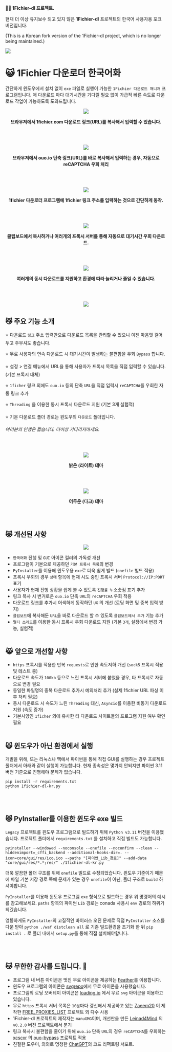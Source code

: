 **🧙‍♂️ 1Fichier-dl 프로젝트.**

현재 더 이상 유지보수 되고 있지 않은 **1Fichier-dl** 프로젝트의 한국어 사용자용 포크 버전입니다.

(This is a Korean fork version of the 1Fichier-dl project, which is no longer being maintained.)

<p align="left">
  <img src="https://github.com/jshsakura/1fichier-dl/blob/main/screenshots/ico.png?raw=true"></img>
</p>

# 😺 1Fichier 다운로더 한국어화

간단하게 윈도우에서 설치 없이 `exe` 파일로 실행이 가능한 `1Fichier 다운로드 매니저` 프로그램입니다.
매 다운로드 마다 대기시간을 기다릴 필요 없이 가급적 빠른 속도로 다운로드 작업이 가능하도록 도와드립니다.

<p align="center">
  <img src="https://raw.githubusercontent.com/jshsakura/1fichier-dl/main/screenshots/preview-1fichier-site.png"></img>
</p>
<p align="center">
  <b>브라우저에서 1fichier.com 다운로드 링크(URL)를 복사해서 입력할 수 있습니다.</b>
</p>
<br/>
<br/>
<p align="center">
  <img src="https://raw.githubusercontent.com/jshsakura/1fichier-dl/main/screenshots/preview-ouo-shortlink.png"></img>
</p>
<p align="center">
  <b>브라우저에서 ouo.io 단축 링크(URL)를 바로 복사해서 입력하는 경우, 자동으로 reCAPTCHA 우회 처리</b>
</p>
<br/>
<br/>
<p align="center">
  <img src="https://raw.githubusercontent.com/jshsakura/1fichier-dl/main/screenshots/preview0.png"></img>
</p>

<p align="center">
  <b>1fichier 다운로더 프로그램에 1fichier 링크 주소를 입력하는 것으로 간단하게 동작.</b>
</p>
<br/>
<br/>

<p align="center">
  <img src="https://raw.githubusercontent.com/jshsakura/1fichier-dl/main/screenshots/preview_settings0.png"></img>
</p>

<p align="center">
  <b>클립보드에서 복사하거나 여러개의 프록시 서버를 통해 자동으로 대기시간 우회 다운로드.</b>
</p>
<br/>
<br/>
<p align="center">
  <img src="https://raw.githubusercontent.com/jshsakura/1fichier-dl/main/screenshots/preview_settings1.png"></img>
</p>

<p align="center">
  <b>여러개의 동시 다운로드를 지원하고 환경에 따라 늘리거나 줄일 수 있습니다.</b>
</p>
<br/>
<br/>

<p align="center">
  <img src="https://raw.githubusercontent.com/jshsakura/1fichier-dl/main/screenshots/preview2.png"></img>
</p>

## 😼 주요 기능 소개

⭐ 다운로드 `링크` 주소 입력만으로 다운로드 목록을 관리할 수 있으니 이젠 마음껏 걸어두고 주무셔도 좋습니다.

⭐ 무료 사용자의 연속 다운로드 시 대기시간이 발생하는 불편함을 우회 `Bypass` 합니다.

⭐ 설정 > 연결 메뉴에서 URL을 통해 사용자가 프록시 목록을 직접 입력할 수 있습니다. (기본 프록시 대체)

⭐ `1ficher` 링크 외에도 `ouo.io` 등의 단축 `URL`을 직접 입력시 `reCAPTCHA`를 우회한 자동 링크 추가

⭐ `Threading` 을 이용한 동시 프록시 다운로드 지원 (기본 3개 실험적)

⭐ 기본 다운로드 폴더 경로는 윈도우의 `다운로드` 폴더입니다.

_여러분의 인생은 짧습니다. 더이상 기다리지마세요._

<br/>
<br/>
<p align="center">
  <img src="https://raw.githubusercontent.com/jshsakura/1fichier-dl/main/screenshots/Screenshot_Light.png"></img>
</p>

<p align="center">
  <b>밝은 (라이트) 테마</b>
</p>
<br/>
<br/>

<p align="center">
  <img src="https://raw.githubusercontent.com/jshsakura/1fichier-dl/main/screenshots/Screenshot_Dark.png"></img>
</p>

<p align="center">
  <b>어두운 (다크) 테마</b>
</p>
<br/>
<br/>

## 😻 개선된 사항

<p align="center">
  <img src="https://raw.githubusercontent.com/jshsakura/1fichier-dl/main/screenshots/preview2.jpg"></img>
</p>

- `한국어화` 진행 및 `GUI` 아이콘 컬러의 가독성 개선
- 프로그램이 기본으로 제공하던 `기본 프록시 목록`의 변경
- `PyInstaller`를 이용해 윈도우용 `exe`로 더욱 쉽게 빌드 (`onefile` 빌드 적용)
- 프록시 우회의 경우 `상태` 항목에 현재 시도 중인 프록시 서버 `Protocol://IP:PORT` 표기
- 사용자가 현재 진행 상황을 쉽게 볼 수 있도록 `진행률 %` 소숫점 표기 추가
- 링크 복사 시 번거로운 `ouo.io` 단축 `URL`의 `reCAPTCHA` 우회 적용
- 다운로드 링크를 추가시 어색하게 동작하던 `UX` 의 개선 (로딩 화면 및 중복 입력 방지)
- `클립보드`에 복사해둔 `URL`을 바로 다운로드 할 수 있도록 `클립보드에서 추가` 기능 추가
- `멀티 쓰레드`를 이용한 동시 프록시 우회 다운로드 지원 (기본 `3개`, 설정에서 변경 가능, 실험적)
  <br/>
  <br/>

## 😹 앞으로 개선할 사항

- `https` 프록시를 적용한 반복 `requests`로 인한 속도저하 개선 (`sock5` 프록시 적용 및 테스트 중)
- 다운로드 속도가 `100kb` 등으로 느린 프록시 서버에 붙었을 경우, 타 프록시로 자동으로 변경 필요
- 동일한 파일명의 중복 다운로드 추가시 예외처리 추가 (실제 1fichier URL 파싱 이후 처리 필요)
- 동시 다운로드 시 속도가 느린 `Threading` 대신, `Asyncio`를 이용한 비동기 다운로드 지원 (속도 증가)
- 기본사양인 `1ficher` 외에 유사한 타 다운로드 사이트들의 프로그램 지원 여부 확인 필요
  <br/>
  <br/>

## 🙀 윈도우가 아닌 환경에서 실행

개발을 위해, 또는 리눅스나 맥에서 파이썬을 통해 직접 GUI를 실행하는 경우 프로젝트 폴더에서 아래와 같이 실행이 가능합니다.
현재 종속성은 몇가지 안되지만 파이썬 3.11 버전 기준으로 진행해야 문제가 없습니다.

```
pip install -r requirements.txt
python 1fichier-dl-kr.py
```

<br/>
<br/>

## 😾 PyInstaller를 이용한 윈도우 exe 빌드

`Legacy` 프로젝트를 윈도우 프로그램으로 빌드하기 위해 `Python v3.11` 버전을 이용했습니다.
프로젝트 폴더에서 `requirements.txt` 를 설치하고 직접 빌드도 가능합니다.

```
pyinstaller --windowed --noconsole --onefile --noconfirm --clean --hiddenimport=_cffi_backend --additional-hooks-dir=. --icon=core/gui/res/ico.ico --paths "[파이썬_Lib_경로]" --add-data "core/gui/res/*.*;res/" ./1fichier-dl-kr.py
```

더욱 깔끔한 폴더 구조를 위해 `onefile` 빌드로 수정되었습니다.
윈도우 기준이기 때문에 파일 기본 저장 경로 쪽에 문제가 있는 경우 `onefile`이 아닌, 폴더 구조로 `build` 하셔야합니다.

`PyInstaller`를 이용해 윈도우 프로그램 `exe` 형식으로 빌드하는 경우 위 명령어의 예시를 참고해보세요.
`paths` 항목의 파이썬 `Lib` 경로는 conada 사용시 `env` 경로의 하위가 되겠습니다.

엉뚱하게도 `PyInstaller`의 고질적인 바이러스 오진 문제로 직접 `PyInstaller` 소스를 다운 받아 `python ./waf distclean all` 로 기존 빌드환경을 초기화 한 뒤 `pip install .` 로 폴더 내에서 `setup.py`를 통해 직접 설치해야합니다.

<br/>
<br/>

## 😽 무한한 감사를 드립니다. 🫶

- 프로그램 내 버튼 아이콘은 멋진 무료 아이콘을 제공하는 [Feather](https://feathericons.com/)를 이용합니다.
- 윈도우 프로그램의 아이콘은 [svgrepo](https://www.svgrepo.com/)에서 무료 아이콘을 사용했습니다.
- 프로그램의 로딩 오버레이 아이콘은 [loading.io](https://loading.io) 에서 무료 `svg` 아이콘을 이용하고 있습니다.
- 무료 `https` 프록시 서버 목록은 `10분`마다 갱신해서 제공하고 있는 [Zaeem20](https://github.com/Zaeem20/FREE_PROXIES_LIST/commits?author=Zaeem20) 이 제작한 [FREE_PROXIES_LIST](https://github.com/Zaeem20/FREE_PROXIES_LIST) 프로젝트 외 다수 사용
- 1Fichier-dl 프로젝트의 제작자는 `manuGMG`이며, 개선판을 만든 [Leinad4Mind](https://github.com/Leinad4Mind/1fichier-dl) 의 `v0.2.0` 버전 프로젝트에서 분기
- 링크 복사시 불편함을 줄이기 위해 `ouo.io` 단축 `URL`의 경우 `reCAPTCHA`를 우회하는 [xcscxr](https://github.com/xcscxr) 의 [ouo-bypass](https://github.com/xcscxr/ouo-bypass) 프로젝트 적용
- 친절한 도우미, 의외로 멍청한 [ChatGPT](https://chat.openai.com/)의 코드 리팩토링 서포트.
